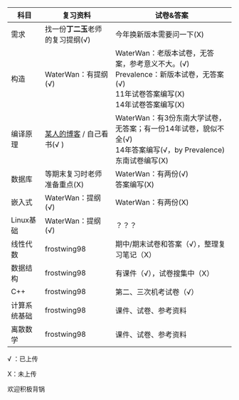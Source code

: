 | 科目      | 复习资料                                     | 试卷&答案                                    |
| ------- | ---------------------------------------- | ---------------------------------------- |
| 需求      | 找一份**丁二玉**老师的复习提纲(√)                     | 今年换新版本需要问一下(X)                           |
| 构造      | WaterWan：有提纲(√)                          | WaterWan：老版本试卷，无答案，参考意义不大。(√)<br>Prevalence：新版本试卷，无答案(√)<br>11年试卷答案编写(X)<br>14年试卷答案编写(X) |
| 编译原理    | [某人的博客](http://blog.csdn.net/qq_33230935/article/details/78044784) / 自己看书(√ ) | WaterWan：有3份东南大学试卷，无答案；有一份14年试卷，貌似不全(√)<br>14年答案编写(√，by Prevalence)<br>东南试卷编写(X) |
| 数据库     | 等期末复习时老师准备重点(X)                          | WaterWan：有两份(√)<br>答案编写(X)               |
| 嵌入式     | WaterWan：提纲(√)                           | WaterWan：有两份(X)                          |
| Linux基础 | WaterWan：提纲(√)                           | ？？？                                      |
| 线性代数    | frostwing98                              | 期中/期末试卷和答案（√），整理复习笔记（X）                  |
| 数据结构    | frostwing98                              | 有课件（√），试卷搜集中（X）                          |
| C++     | frostwing98                              | 第二、三次机考试卷（√）                             |
| 计算系统基础  | frostwing98                              | 课件、试卷、参考资料                               |
| 离散数学    | frostwing98                              | 课件、试卷、参考资料                               |

√ ：已上传

X：未上传

欢迎积极背锅
